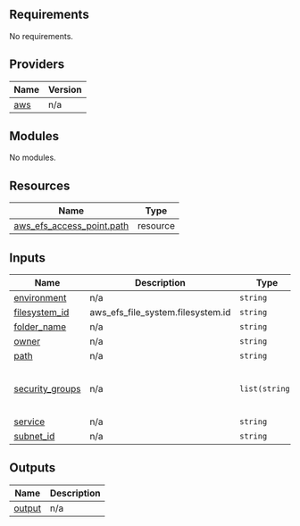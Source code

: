 <!-- BEGIN_TF_DOCS -->
## Requirements

No requirements.

## Providers

| Name | Version |
|------|---------|
| <a name="provider_aws"></a> [aws](#provider\_aws) | n/a |

## Modules

No modules.

## Resources

| Name | Type |
|------|------|
| [aws_efs_access_point.path](https://registry.terraform.io/providers/hashicorp/aws/latest/docs/resources/efs_access_point) | resource |

## Inputs

| Name | Description | Type | Default | Required |
|------|-------------|------|---------|:--------:|
| <a name="input_environment"></a> [environment](#input\_environment) | n/a | `string` | `"dev"` | no |
| <a name="input_filesystem_id"></a> [filesystem\_id](#input\_filesystem\_id) | aws\_efs\_file\_system.filesystem.id | `string` | `"filesystem_id_here"` | no |
| <a name="input_folder_name"></a> [folder\_name](#input\_folder\_name) | n/a | `string` | `"/"` | no |
| <a name="input_owner"></a> [owner](#input\_owner) | n/a | `string` | `"Jesse Gersenson"` | no |
| <a name="input_path"></a> [path](#input\_path) | n/a | `string` | `"/"` | no |
| <a name="input_security_groups"></a> [security\_groups](#input\_security\_groups) | n/a | `list(string)` | <pre>[<br>  "security_group1",<br>  "security_group2"<br>]</pre> | no |
| <a name="input_service"></a> [service](#input\_service) | n/a | `string` | `"ws-mxv"` | no |
| <a name="input_subnet_id"></a> [subnet\_id](#input\_subnet\_id) | n/a | `string` | `"my-subnet"` | no |

## Outputs

| Name | Description |
|------|-------------|
| <a name="output_output"></a> [output](#output\_output) | n/a |
<!-- END_TF_DOCS -->